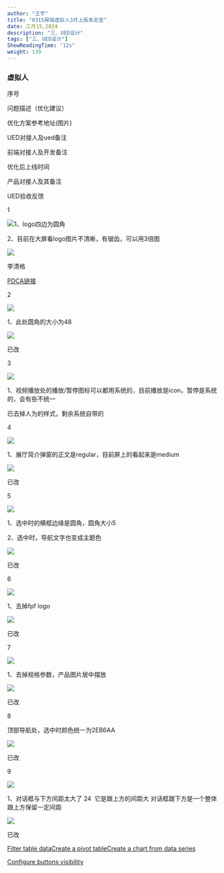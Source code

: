 ```yaml
---
author: "王宇"
title: "0315屏端虚拟人3月上版本走查"
date: 三月15,2024
description: "三、UED设计"
tags: ["三、UED设计"]
ShowReadingTime: "12s"
weight: 139
---
```

### 虚拟人

序号

问题描述（优化建议）

优化方案参考地址(图片)

UED对接人及ued备注

前端对接人及开发备注

优化后上线时间

产品对接人及其备注

UED验收反馈

1

![](/download/thumbnails/122520945/image2024-3-15_10-4-4.png?version=1&modificationDate=1710468276392&api=v2)1、logo四边为圆角

2、目前在大屏看logo图片不清晰，有锯齿，可以用3倍图

![](/download/thumbnails/122520945/image2024-3-15_10-29-50.png?version=1&modificationDate=1710469790955&api=v2)

李清格

[PDCA链接](https://pdca.yingzi.com/#/documentMgtView_1710466200697?type=design&prdVersionModuleId=2139&prdVersionId=1385&designModuleId=1849&id=312&iframeParam=)

  

  

  

  

2

![](/download/thumbnails/122520945/image2024-3-15_10-41-34.png?version=1&modificationDate=1710470494701&api=v2)

1、此处圆角的大小为48

![](/download/thumbnails/122520945/image2024-3-15_10-42-38.png?version=1&modificationDate=1710470558487&api=v2)

  

已改

  

  

  

3

![](/download/thumbnails/122520945/Group%2047.png?version=2&modificationDate=1710474726748&api=v2)

1、视频播放处的播放/暂停图标可以都用系统的，目前播放是icon，暂停是系统的，会有些不统一

  

  

已去掉人为的样式，剩余系统自带的

  

  

  

4

![](/download/thumbnails/122520945/image%2083.png?version=1&modificationDate=1710470816065&api=v2)

1、展厅简介弹窗的正文是regular，目前屏上的看起来是medium

![](/download/thumbnails/122520945/image2024-3-15_10-47-51.png?version=1&modificationDate=1710470872286&api=v2)

  

已改

  

  

  

5

![](/download/thumbnails/122520945/image2024-3-15_10-48-39.png?version=1&modificationDate=1710470924787&api=v2)

1、选中时的横框边缘是圆角，圆角大小5

2、选中时，导航文字也变成主题色

  

  

![](/download/thumbnails/122520945/image2024-3-15_10-52-32.png?version=1&modificationDate=1710471152289&api=v2)

  

已改

  

  

  

6

![](/download/thumbnails/122520945/image2024-3-15_10-54-0.png?version=1&modificationDate=1710471246632&api=v2)

1、去掉fpf logo

![](/download/thumbnails/122520945/image2024-3-15_10-59-7.png?version=1&modificationDate=1710471548057&api=v2)

  

已改

  

  

  

7

![](/download/thumbnails/122520945/image2024-3-15_10-57-37.png?version=1&modificationDate=1710471464965&api=v2)

1、去掉规格参数，产品图片居中摆放

![](/download/thumbnails/122520945/image2024-3-15_10-59-2.png?version=1&modificationDate=1710471542736&api=v2)

  

已改

  

  

  

8

顶部导航处，选中时颜色统一为2EB6AA

![](/download/thumbnails/122520945/image2024-3-15_11-4-19.png?version=1&modificationDate=1710471859618&api=v2)

  

已改

  

  

  

9

![](/download/attachments/122520945/Group%2047.png?version=2&modificationDate=1710474726748&api=v2)

1、对话框与下方间距太大了 24  它是跟上方的间距大 对话框跟下方是一个整体 跟上方保留一定间距

![](/download/attachments/122520945/Group%2048.png?version=1&modificationDate=1710474819974&api=v2)

  

已改

  

  

  

[Filter table data](#)[Create a pivot table](#)[Create a chart from data series](#)

[Configure buttons visibility](/users/tfac-settings.action)